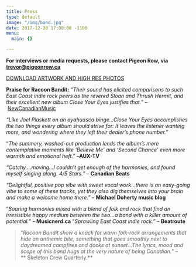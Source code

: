 ```yaml
---
title: Press
type: default
image: "/img/band.jpg"
date: 2017-12-30 17:00:00 -1100
menu:
  main: {}

---
```

**For interviews or media requests, please contact Pigeon Row, via trevor@pigeonrow.ca**

[DOWNLOAD ARTWORK AND HIGH RES PHOTOS](https://www.dropbox.com/sh/9icyfyt0ut0cbf0/AAAenTCjOJPDD1QCveNGmCCja?dl=0)

**Praise for Racoon Bandit:** _“Their sound has elicited comparisons to such East Coast indie rock peers as the revered Sloan and Thrush Hermit, and their excellent new album Close Your Eyes justifies that.”_ – [NewCanadianMusic](https://www.facebook.com/NewCanadianMusic) 

_“Like Joel Plaskett on an ayahuasca binge…Close Your Eyes accomplishes the two things every album should strive for: It leaves the listener wanting more, and wondering where they left their dealer’s phone number.”_

“_The summery, washed-out production lends the album’s more contemplative moments like ‘Believe Me’ and ‘Second Chance’ even more warmth and emotional heft.”_ –**AUX-TV**

_“Catchy….moving…I couldn’t get enough of the harmonies, and found myself singing along. 4/5 Stars.”_ – **Canadian Beats**

_“Delightful, positive pop vibe with sweet vocal work…there is an easy-going vibe to some of these tracks, yet they also dig themselves into your brain and make a welcome home there.”_ – **Michael Doherty music blog**

“_Soaring harmonies mixed with a blend of folk and rock that find an irresistible happy medium between the two…a band with a killer amount of potential._” – **Musicnerd.ca** “_Sprawling East Coast indie rock._” – **Beatroute**

> “_Racoon Bandit show a knack for warm folk-rock arrangements that hide an anthemic bite; something that goes smoothly next to daydreamed campfires and docks at sunset…The lyrics, mood and scope of this band hugs at the very nature of being Canadian._” –\*\* Skeleton Crew Quarterly.\*\*